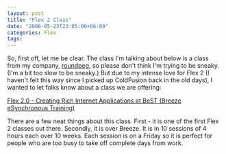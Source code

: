 ```yaml
---
layout: post
title: "Flex 2 Class"
date: "2006-05-23T23:05:00+06:00"
categories: Flex 
tags: 
---
```


So, first off, let me be clear. The class I'm talking about below is a class from my company, <a href="http://www.roundpeg.com">roundpeg</a>, so please don't think I'm trying to be sneaky. (I'm a bit too slow to be sneaky.) But due to my intense love for Flex 2 (I haven't felt this way since I picked up ColdFusion back in the old days), I wanted to let folks know about a class we are offering: 

<a href="http://www.roundpeg.com/home.cfm?main=training&action=classinfo&classid=168&locid=37">Flex 2.0 - Creating Rich Internet Applications at BeST (Breeze eSynchronous Training)</a>

There are a few neat things about this class. First - it is one of the first Flex 2 classes out there. Secondly, it is over Breeze. It is in 10 sessions of 4 hours each over 10 weeks. Each session is on a Friday so it is perfect for people who are too busy to take off complete days from work.